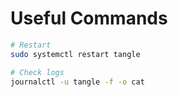# Useful Commands

```bash
# Restart
sudo systemctl restart tangle
```

```bash
# Check logs
journalctl -u tangle -f -o cat
```
